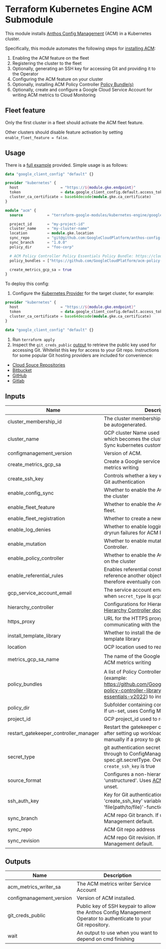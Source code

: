 # Terraform Kubernetes Engine ACM Submodule

This module installs [Anthos Config Management](https://cloud.google.com/anthos-config-management/docs/) (ACM) in a Kubernetes cluster.

Specifically, this module automates the following steps for [installing ACM](https://cloud.google.com/anthos-config-management/docs/how-to/installing):

1. Enabling the ACM feature on the fleet
2. Registering the cluster to the fleet
3. Optionally, generating an SSH key for accessing Git and providing it to the Operator
4. Configuring the ACM feature on your cluster
5. Optionally, installing ACM Policy Controller [Policy Bundle(s)](https://cloud.google.com/anthos-config-management/docs/concepts/policy-controller-bundles)
6. Optionally, create and configure a Google Cloud Service Account for writing ACM metrics to Cloud Monitoring

## Fleet feature

Only the first cluster in a fleet should activate the ACM fleet feature.

Other clusters should disable feature activation by setting `enable_fleet_feature = false`.

## Usage

There is a [full example](../../examples/simple_zonal_with_acm) provided. Simple usage is as follows:

```tf
data "google_client_config" "default" {}

provider "kubernetes" {
  host                   = "https://${module.gke.endpoint}"
  token                  = data.google_client_config.default.access_token
  cluster_ca_certificate = base64decode(module.gke.ca_certificate)
}

module "acm" {
  source           = "terraform-google-modules/kubernetes-engine/google//modules/acm"

  project_id       = "my-project-id"
  cluster_name     = "my-cluster-name"
  location         = module.gke.location
  sync_repo        = "git@github.com:GoogleCloudPlatform/anthos-config-management-samples.git"
  sync_branch      = "1.0.0"
  policy_dir       = "foo-corp"

  # ACM Policy Controller Policy Essentials Policy Bundle: https://cloud.google.com/anthos-config-management/docs/how-to/using-policy-essentials-v2022
  policy_bundles = ["https://github.com/GoogleCloudPlatform/acm-policy-controller-library/bundles/policy-essentials-v2022#e4094aacb91a35b0219f6f4cf6a31580e85b3c28"]

  create_metrics_gcp_sa = true
}
```

To deploy this config:

1. Configure the [Kubernetes Provider](https://registry.terraform.io/providers/hashicorp/kubernetes/latest/docs) for the target cluster, for example:

```tf
provider "kubernetes" {
  host                   = "https://${module.gke.endpoint}"
  token                  = data.google_client_config.default.access_token
  cluster_ca_certificate = base64decode(module.gke.ca_certificate)
}

data "google_client_config" "default" {}
```

1. Run `terraform apply`
1. Inspect the `git_creds_public` [output](#outputs) to retrieve the public key used for accessing Git. Whitelist this key for access to your Git repo. Instructions for some popular Git hosting providers are included for convenience:

* [Cloud Souce Repositories](https://cloud.google.com/source-repositories/docs/authentication#ssh)
* [Bitbucket](https://confluence.atlassian.com/bitbucket/set-up-an-ssh-key-728138079.html)
* [GitHub](https://help.github.com/articles/adding-a-new-ssh-key-to-your-github-account/)
* [Gitlab](https://docs.gitlab.com/ee/ssh/)

 <!-- BEGINNING OF PRE-COMMIT-TERRAFORM DOCS HOOK -->
## Inputs

| Name | Description | Type | Default | Required |
|------|-------------|------|---------|:--------:|
| cluster\_membership\_id | The cluster membership ID. If unset, one will be autogenerated. | `string` | `""` | no |
| cluster\_name | GCP cluster Name used to reach cluster and which becomes the cluster name in the Config Sync kubernetes custom resource. | `string` | n/a | yes |
| configmanagement\_version | Version of ACM. | `string` | `""` | no |
| create\_metrics\_gcp\_sa | Create a Google service account for ACM metrics writing | `bool` | `false` | no |
| create\_ssh\_key | Controls whether a key will be generated for Git authentication | `bool` | `true` | no |
| enable\_config\_sync | Whether to enable the ACM Config Sync on the cluster | `bool` | `true` | no |
| enable\_fleet\_feature | Whether to enable the ACM feature on the fleet. | `bool` | `true` | no |
| enable\_fleet\_registration | Whether to create a new membership. | `bool` | `true` | no |
| enable\_log\_denies | Whether to enable logging of all denies and dryrun failures for ACM Policy Controller. | `bool` | `false` | no |
| enable\_mutation | Whether to enable mutations for ACM Policy Controller. | `bool` | `false` | no |
| enable\_policy\_controller | Whether to enable the ACM Policy Controller on the cluster | `bool` | `true` | no |
| enable\_referential\_rules | Enables referential constraints which reference another object in it definition and are therefore eventually consistent. | `bool` | `true` | no |
| gcp\_service\_account\_email | The service account email for authentication when `secret_type` is `gcpServiceAccount`. | `string` | `null` | no |
| hierarchy\_controller | Configurations for Hierarchy Controller. See [Hierarchy Controller docs](https://cloud.google.com/anthos-config-management/docs/how-to/installing-hierarchy-controller) for more details | `map(any)` | `null` | no |
| https\_proxy | URL for the HTTPS proxy to be used when communicating with the Git repo. | `string` | `null` | no |
| install\_template\_library | Whether to install the default Policy Controller template library | `bool` | `true` | no |
| location | GCP location used to reach cluster. | `string` | n/a | yes |
| metrics\_gcp\_sa\_name | The name of the Google service account for ACM metrics writing | `string` | `"acm-metrics-writer"` | no |
| policy\_bundles | A list of Policy Controller policy bundles git urls (example: https://github.com/GoogleCloudPlatform/acm-policy-controller-library.git/bundles/policy-essentials-v2022) to install on the cluster. | `list(string)` | `[]` | no |
| policy\_dir | Subfolder containing configs in ACM Git repo. If un-set, uses Config Management default. | `string` | `""` | no |
| project\_id | GCP project\_id used to reach cluster. | `string` | n/a | yes |
| restart\_gatekeeper\_controller\_manager | Restart the gatekeeper controller manager after setting up workload id (needs to be done manually if a proxy to gke api is required) | `bool` | `true` | no |
| secret\_type | git authentication secret type, is passed through to ConfigManagement spec.git.secretType. Overriden to value 'ssh' if `create_ssh_key` is true | `string` | `"ssh"` | no |
| source\_format | Configures a non-hierarchical repo if set to 'unstructured'. Uses [ACM defaults](https://cloud.google.com/anthos-config-management/docs/how-to/installing#configuring-config-management-operator) when unset. | `string` | `""` | no |
| ssh\_auth\_key | Key for Git authentication. Overrides 'create\_ssh\_key' variable. Can be set using 'file(path/to/file)'-function. | `string` | `null` | no |
| sync\_branch | ACM repo Git branch. If un-set, uses Config Management default. | `string` | `""` | no |
| sync\_repo | ACM Git repo address | `string` | `""` | no |
| sync\_revision | ACM repo Git revision. If un-set, uses Config Management default. | `string` | `""` | no |

## Outputs

| Name | Description |
|------|-------------|
| acm\_metrics\_writer\_sa | The ACM metrics writer Service Account |
| configmanagement\_version | Version of ACM installed. |
| git\_creds\_public | Public key of SSH keypair to allow the Anthos Config Management Operator to authenticate to your Git repository. |
| wait | An output to use when you want to depend on cmd finishing |

<!-- END OF PRE-COMMIT-TERRAFORM DOCS HOOK -->
